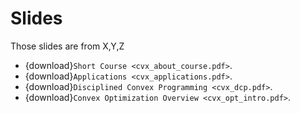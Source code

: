 # Slides

Those slides are from X,Y,Z

* {download}`Short Course <cvx_about_course.pdf>`.
* {download}`Applications <cvx_applications.pdf>`.
* {download}`Disciplined Convex Programming <cvx_dcp.pdf>`.
* {download}`Convex Optimization Overview <cvx_opt_intro.pdf>`.
